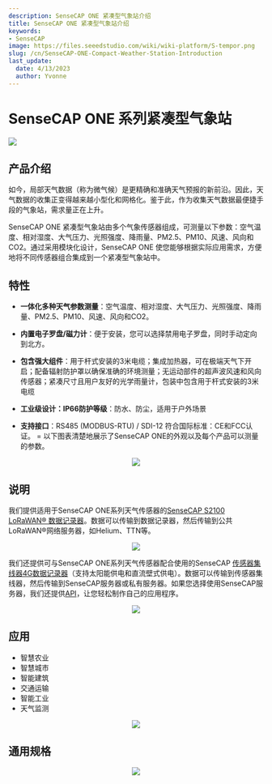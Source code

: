 ```yaml
---
description: SenseCAP ONE 紧凑型气象站介绍
title: SenseCAP ONE 紧凑型气象站介绍
keywords:
- SenseCAP
image: https://files.seeedstudio.com/wiki/wiki-platform/S-tempor.png
slug: /cn/SenseCAP-ONE-Compact-Weather-Station-Introduction
last_update:
  date: 4/13/2023
  author: Yvonne
---
```

# SenseCAP ONE 系列紧凑型气象站


<p style={{textAlign: 'center'}}><a href="https://www.seeedstudio.com/SenseCAPONE-S900-9in1-Compact-Weather-Sensor-p-4881.html?utm_source=wiki" target="_blank"><img src="https://files.seeedstudio.com/wiki/SenseCAP%20ONE%20Compact%20Weather%20Sensor_/1.png" border="0" /></a></p>


## 产品介绍

如今，局部天气数据（称为微气候）是更精确和准确天气预报的新前沿。因此，天气数据的收集正变得越来越小型化和网格化。鉴于此，作为收集天气数据最便捷手段的气象站，需求量正在上升。

SenseCAP ONE 紧凑型气象站由多个气象传感器组成，可测量以下参数：空气温度、相对湿度、大气压力、光照强度、降雨量、PM2.5、PM10、风速、风向和CO2。通过采用模块化设计，SenseCAP ONE 使您能够根据实际应用需求，方便地将不同传感器组合集成到一个紧凑型气象站中。


## 特性

- **一体化多种天气参数测量**：空气温度、相对湿度、大气压力、光照强度、降雨量、PM2.5、PM10、风速、风向和CO2。

- **内置电子罗盘/磁力计**：便于安装，您可以选择禁用电子罗盘，同时手动定向到北方。

- **包含强大组件**：用于杆式安装的3米电缆；集成加热器，可在极端天气下开启；配备辐射防护罩以确保准确的环境测量；无运动部件的超声波风速和风向传感器；紧凑尺寸且用户友好的光学雨量计，包装中包含用于杆式安装的3米电缆

- **工业级设计：IP66防护等级**：防水、防尘，适用于户外场景

- **支持接口**：RS485 (MODBUS-RTU) / SDI-12
符合国际标准：CE和FCC认证。
=
以下图表清楚地展示了SenseCAP ONE的外观以及每个产品可以测量的参数。

<div align="center"><img width={800} src="https://files.seeedstudio.com/wiki/SenseCAP%20ONE%20Compact%20Weather%20Sensor_/2.png"/></div>

## 说明

我们提供适用于SenseCAP ONE系列天气传感器的[SenseCAP S2100 LoRaWAN® 数据记录器](https://www.seeedstudio.com/SenseCAP-S2100-LoRaWAN-Data-Logger-p-5361.html)。数据可以传输到数据记录器，然后传输到公共LoRaWAN®网络服务器，如Helium、TTN等。

<div align="center"><img width={800} src="https://files.seeedstudio.com/wiki/SenseCAP%20ONE%20Compact%20Weather%20Sensor_/3.png"/></div>

我们还提供可与SenseCAP ONE系列天气传感器配合使用的SenseCAP [传感器集线器4G数据记录器](https://solution.seeedstudio.com/product/sensor-hub-4g-data-logger/)（支持太阳能供电和直流壁式供电）。数据可以传输到传感器集线器，然后传输到SenseCAP服务器或私有服务器。如果您选择使用SenseCAP服务器，我们还提供[API](https://sensecap-docs.seeed.cc/introduction.html)，让您轻松制作自己的应用程序。

<div align="center"><img width={800} src="https://sensecap-solution-upload.cdn.seeed.cn/cc/2020/05/Picture16.png?x-oss-process=image%2Fformat,webp"/></div>


## 应用
- 智慧农业
- 智慧城市
- 智能建筑
- 交通运输
- 智能工业
- 天气监测
<div align="center"><img width={800} src="https://files.seeedstudio.com/wiki/SenseCAP%20ONE%20Compact%20Weather%20Sensor_/4.png"/></div>

## 通用规格
<div align="center"><img width={800} src="https://files.seeedstudio.com/wiki/SenseCAP%20ONE%20Compact%20Weather%20Sensor_/5.png"/></div>